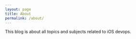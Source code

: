 ```yaml
---
layout: page
title: About
permalink: /about/
---
```


This blog is about all topics and subjects related to iOS devops.

